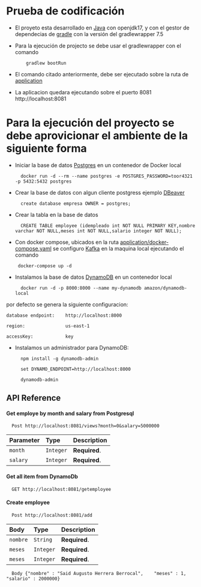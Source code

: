 
# Prueba de codificación 

- El proyeto esta desarrollado en [Java](https://www.java.com/es/download/) con openjdk17, y con el gestor de dependecias de [gradle](https://gradle.org/install/) con la versión del gradlewrapper 7.5
- Para la ejecución de projecto se debe usar el gradlewrapper con el comando 

          gradlew bootRun
- El comando citado anteriormente, debe ser ejecutado sobre la ruta de [application](https://github.com/saidaugustohb/technicaltest/tree/develop/application) 

- La aplicacion quedara ejecutando sobre el puerto 8081  http://localhost:8081


# Para la ejecución del proyecto se debe aprovicionar el ambiente de la siguiente forma
- Iniciar la base de datos [Postgres](https://www.postgresql.org/) en un contenedor de Docker local 
    
        docker run -d --rm --name postgres -e POSTGRES_PASSWORD=toor4321 -p 5432:5432 postgres

- Crear la base de datos con algun cliente postgress ejemplo [DBeaver](https://dbeaver.io/download/)
  
        create database empresa OWNER = postgres;

- Crear la tabla en la base de datos

        CREATE TABLE employee (idempleado int NOT NULL PRIMARY KEY,nombre varchar NOT NULL,meses int NOT NULL,salario integer NOT NULL);

- Con  docker compose, ubicados en la ruta [application/docker-compose.yaml](https://github.com/saidaugustohb/technicaltest/blob/master/application/docker-compose.yaml) se configuro
[Kafka](https://kafka.apache.org/) en la maquina local ejecutando el comando 

       docker-compose up -d
    

- Instalamos la base de datos [DynamoDB](https://aws.amazon.com/es/dynamodb/) en un contenedor local

        docker run -d -p 8000:8000 --name my-dynamodb amazon/dynamodb-local

por defecto se genera la siguiente configuracion:

    database endpoint:    http://localhost:8000

    region:               us-east-1

    accessKey:            key

- Instalamos un administrador para DynamoDB:


        npm install -g dynamodb-admin

        set DYNAMO_ENDPOINT=http://localhost:8000

        dynamodb-admin


## API Reference

#### Get employe by month and salary from Postgresql

```http
  Post http://localhost:8081/views?month=0&salary=5000000
```

| Parameter | Type     | Description                |
| :-------- | :------- | :------------------------- |
| `month` | `Integer` | **Required**.  |
| `salary` | `Integer` | **Required**. |

#### Get all item from DynamoDb

```http
  GET http://localhost:8081/getemployee
```



#### Create employee

```http
  Post http://localhost:8081/add
```

| Body | Type     | Description                |
| :-------- | :------- | :------------------------- |
| `nombre` | `String` | **Required**.  |
| `meses` | `Integer` | **Required**. |
| `meses` | `Integer` | **Required**. |

      Body {"nombre" : "Said Augusto Herrera Berrocal",    "meses" : 1,    "salario" : 2000000}      

